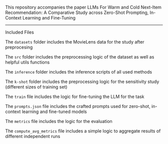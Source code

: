 This repository accompanies the paper LLMs For Warm and Cold Next-Item Recommendation: A Comparative Study across Zero-Shot Prompting, In-Context Learning and Fine-Tuning	

---

Included Files

The `datasets` folder includes the MovieLens data for the study after preprocesing

The `src` folder includes the preprocessing logic of the dataset as well as helpful utils functions

The `inference` folder includes the inference scripts of all used methods 

The `k-shot` folder includes the preprocessing logic for the sensitivity study (different sizes of training set)

The `train` file includes the logic for fine-tuning the LLM for the task 

The `prompts.json` file includes the crafted prompts used for zero-shot, in-context learning and fine-tuned models

The `metrics` file includes the logic for the evaluation

The `compute_avg_metrics` file includes a simple logic to aggregate results of different independent runs
